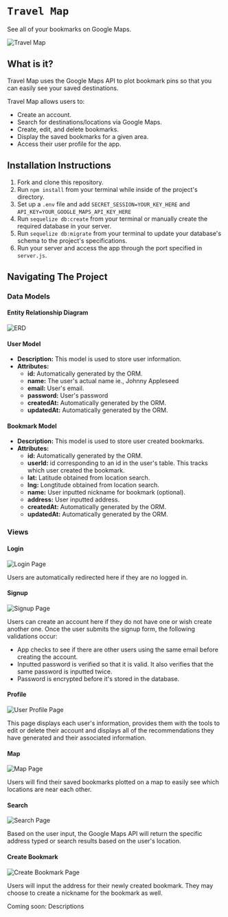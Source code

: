 # `Travel Map`

See all of your bookmarks on Google Maps.

![Travel Map](./resources/app-preview.png)

## What is it?

Travel Map uses the Google Maps API to plot bookmark pins so that you can easily see your saved destinations.

Travel Map allows users to:

- Create an account.
- Search for destinations/locations via Google Maps.
- Create, edit, and delete bookmarks.
- Display the saved bookmarks for a given area.
- Access their user profile for the app.

## Installation Instructions

1. Fork and clone this repository.
2. Run `npm install` from your terminal while inside of the project's directory.
3. Set up a `.env` file and add `SECRET_SESSION=YOUR_KEY_HERE` and `API_KEY=YOUR_GOOGLE_MAPS_API_KEY_HERE`
4. Run `sequelize db:create` from your terminal or manually create the required database in your server.
5. Run `sequelize db:migrate` from your terminal to update your database's schema to the project's specifications.
6. Run your server and access the app through the port specified in `server.js`.

## Navigating The Project

### Data Models

#### Entity Relationship Diagram

![ERD](./resources/erd.png)

#### User Model

- **Description:** This model is used to store user information.
- **Attributes:**
  - **id:** Automatically generated by the ORM.
  - **name:** The user's actual name ie., Johnny Appleseed
  - **email:** User's email.
  - **password:** User's password
  - **createdAt:** Automatically generated by the ORM.
  - **updatedAt:** Automatically generated by the ORM.

#### Bookmark Model

- **Description:** This model is used to store user created bookmarks.
- **Attributes:**
  - **id:** Automatically generated by the ORM.
  - **userId:** id corresponding to an id in the user's table. This tracks which user created the bookmark.
  - **lat:** Latitude obtained from location search.
  - **lng:** Longtitude obtained from location search.
  - **name:** User inputted nickname for bookmark (optional).
  - **address:** User inputted address.
  - **createdAt:** Automatically generated by the ORM.
  - **updatedAt:** Automatically generated by the ORM.

### Views

#### Login

![Login Page](./resources/login-screen.png)

Users are automatically redirected here if they are no logged in.

#### Signup

![Signup Page](./resources/signup-screen.png)

Users can create an account here if they do not have one or wish create another one. Once the user submits the signup form, the following validations occur:

- App checks to see if there are other users using the same email before creating the account.
- Inputted password is verified so that it is valid. It also verifies that the same password is inputted twice.
- Password is encrypted before it's stored in the database.

#### Profile

![User Profile Page](./resources/profile.png)

This page displays each user's information, provides them with the tools to edit or delete their account and displays all of the recommendations they have generated and their associated information.

#### Map

![Map Page](./resources/empty-map.png)

Users will find their saved bookmarks plotted on a map to easily see which locations are near each other.

#### Search

![Search Page](./resources/search.png)

Based on the user input, the Google Maps API will return the specific address typed or search results based on the user's location.

#### Create Bookmark

![Create Bookmark Page](./resources/create-bookmark.png)

Users will input the address for their newly created bookmark. They may choose to create a nickname for the bookmark as well.

Coming soon: Descriptions

